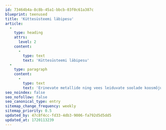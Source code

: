 ```yaml
---
id: 73464b4a-8c8b-45a1-bbcb-03f0c61a387c
blueprint: teenused
title: 'Küttesüsteemi läbipesu'
article:
  -
    type: heading
    attrs:
      level: 2
    content:
      -
        type: text
        text: 'Küttesüsteemi läbipesu'
  -
    type: paragraph
    content:
      -
        type: text
        text: 'Erinevate metallide ning vees leiduvate soolade koosmõjul tekkiv korrosioon vähendab küttesüsteemi efektiivsust oluliselt! Peseme Teie küttesüsteemi vee- ja õhumolekulidega, õhutame ning täidame taas. Soovi korral demineraliseerime küttevee.'
seo_noindex: false
seo_nofollow: false
seo_canonical_type: entry
sitemap_change_frequency: weekly
sitemap_priority: 0.5
updated_by: 47c8f4cc-fd33-4db3-9006-fa792d5d5dd5
updated_at: 1720113239
---
```

